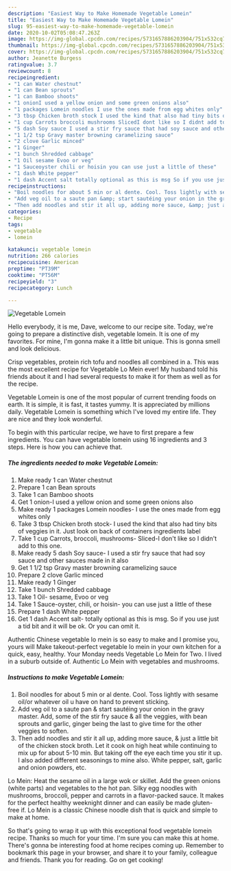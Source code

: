 ```yaml
---
description: "Easiest Way to Make Homemade Vegetable Lomein"
title: "Easiest Way to Make Homemade Vegetable Lomein"
slug: 95-easiest-way-to-make-homemade-vegetable-lomein
date: 2020-10-02T05:08:47.263Z
image: https://img-global.cpcdn.com/recipes/5731657886203904/751x532cq70/vegetable-lomein-recipe-main-photo.jpg
thumbnail: https://img-global.cpcdn.com/recipes/5731657886203904/751x532cq70/vegetable-lomein-recipe-main-photo.jpg
cover: https://img-global.cpcdn.com/recipes/5731657886203904/751x532cq70/vegetable-lomein-recipe-main-photo.jpg
author: Jeanette Burgess
ratingvalue: 3.7
reviewcount: 8
recipeingredient:
- "1 can Water chestnut"
- "1 can Bean sprouts"
- "1 can Bamboo shoots"
- "1 onionI used a yellow onion and some green onions also"
- "1 packages Lomein noodles I use the ones made from egg whites only"
- "3 tbsp Chicken broth stock I used the kind that also had tiny bits of veggies in it Just look on back of containers ingredients label"
- "1 cup Carrots broccoli mushrooms SlicedI dont like so I didnt add to this one"
- "5 dash Soy sauce I used a stir fry sauce that had soy sauce and other sauces made in it also"
- "1 1/2 tsp Gravy master browning caramelizing sauce"
- "2 clove Garlic minced"
- "1 Ginger"
- "1 bunch Shredded cabbage"
- "1 Oil sesame Evoo or veg"
- "1 Sauceoyster chili or hoisin you can use just a little of these"
- "1 dash White pepper"
- "1 dash Accent salt totally optional as this is msg So if you use just a tid bit and it will be ok Or you can omit it"
recipeinstructions:
- "Boil noodles for about 5 min or al dente. Cool. Toss lightly with sesame oil/or whatever oil u have on hand to prevent sticking."
- "Add veg oil to a saute pan &amp; start sautéing your onion in the gravy master.  Add, some of the stir fry sauce &amp; all the veggies, with bean sprouts and garlic, ginger  being the last to give time for the other veggies to soften."
- "Then add noodles and stir it all up, adding more sauce, &amp; just a little bit of the chicken stock broth. Let it cook on high heat while continuing to mix up for about 5-10 min. But taking off the eye each time you stir it up. I also added different seasonings to mine also. White pepper, salt, garlic and onion powders, etc."
categories:
- Recipe
tags:
- vegetable
- lomein

katakunci: vegetable lomein 
nutrition: 266 calories
recipecuisine: American
preptime: "PT39M"
cooktime: "PT56M"
recipeyield: "3"
recipecategory: Lunch

---
```



![Vegetable Lomein](https://img-global.cpcdn.com/recipes/5731657886203904/751x532cq70/vegetable-lomein-recipe-main-photo.jpg)

Hello everybody, it is me, Dave, welcome to our recipe site. Today, we're going to prepare a distinctive dish, vegetable lomein. It is one of my favorites. For mine, I'm gonna make it a little bit unique. This is gonna smell and look delicious.

Crisp vegetables, protein rich tofu and noodles all combined in a. This was the most excellent recipe for Vegetable Lo Mein ever! My husband told his friends about it and I had several requests to make it for them as well as for the recipe.

Vegetable Lomein is one of the most popular of current trending foods on earth. It is simple, it is fast, it tastes yummy. It is appreciated by millions daily. Vegetable Lomein is something which I've loved my entire life. They are nice and they look wonderful.


To begin with this particular recipe, we have to first prepare a few ingredients. You can have vegetable lomein using 16 ingredients and 3 steps. Here is how you can achieve that.

<!--inarticleads1-->

##### The ingredients needed to make Vegetable Lomein:

1. Make ready 1 can Water chestnut
1. Prepare 1 can Bean sprouts
1. Take 1 can Bamboo shoots
1. Get 1 onion-I used a yellow onion and some green onions also
1. Make ready 1 packages Lomein noodles- I use the ones made from egg whites only
1. Take 3 tbsp Chicken broth stock- I used the kind that also had tiny bits of veggies in it. Just look on back of containers ingredients label
1. Take 1 cup Carrots, broccoli, mushrooms- Sliced-I don&#39;t like so I didn&#39;t add to this one.
1. Make ready 5 dash Soy sauce- I used a stir fry sauce that had soy sauce and other sauces made in it also
1. Get 1 1/2 tsp Gravy master browning caramelizing sauce
1. Prepare 2 clove Garlic minced
1. Make ready 1 Ginger
1. Take 1 bunch Shredded cabbage
1. Take 1 Oil- sesame, Evoo or veg
1. Take 1 Sauce-oyster, chili, or hoisin- you can use just a little of these
1. Prepare 1 dash White pepper
1. Get 1 dash Accent salt- totally optional as this is msg. So if you use just a tid bit and it will be ok. Or you can omit it.


Authentic Chinese vegetable lo mein is so easy to make and I promise you, yours will Make takeout-perfect vegetable lo mein in your own kitchen for a quick, easy, healthy. Your Monday needs Vegetable Lo Mein for Two. I lived in a suburb outside of. Authentic Lo Mein with vegetables and mushrooms. 

<!--inarticleads2-->

##### Instructions to make Vegetable Lomein:

1. Boil noodles for about 5 min or al dente. Cool. Toss lightly with sesame oil/or whatever oil u have on hand to prevent sticking.
1. Add veg oil to a saute pan &amp; start sautéing your onion in the gravy master.  Add, some of the stir fry sauce &amp; all the veggies, with bean sprouts and garlic, ginger  being the last to give time for the other veggies to soften.
1. Then add noodles and stir it all up, adding more sauce, &amp; just a little bit of the chicken stock broth. Let it cook on high heat while continuing to mix up for about 5-10 min. But taking off the eye each time you stir it up. I also added different seasonings to mine also. White pepper, salt, garlic and onion powders, etc.


Lo Mein: Heat the sesame oil in a large wok or skillet. Add the green onions (white parts) and vegetables to the hot pan. Silky egg noodles with mushrooms, broccoli, pepper and carrots in a flavor-packed sauce. It makes for the perfect healthy weeknight dinner and can easily be made gluten-free if. Lo Mein is a classic Chinese noodle dish that is quick and simple to make at home. 

So that's going to wrap it up with this exceptional food vegetable lomein recipe. Thanks so much for your time. I'm sure you can make this at home. There's gonna be interesting food at home recipes coming up. Remember to bookmark this page in your browser, and share it to your family, colleague and friends. Thank you for reading. Go on get cooking!
